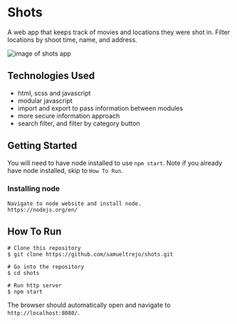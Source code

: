 # Shots
A web app that keeps track of movies and locations they were shot in. Filter locations by shoot time, name, and address.

![image of shots app]()

## Technologies Used
* html, scss and javascript
* modular javascript
* import and export to pass information between modules
* more secure information approach
* search filter, and filter by category button


## Getting Started
You will need to have node installed to use `npm start`. Note if you already have node installed, skip to `How To Run`.
### Installing node
```
Navigate to node website and install node.
https://nodejs.org/en/ 
```
## How To Run
```
# Clone this repository
$ git clone https://github.com/samueltrejo/shots.git

# Go into the repository
$ cd shots

# Run http server
$ npm start
```
The browser should automatically open and navigate to `http://localhost:8080/`.
